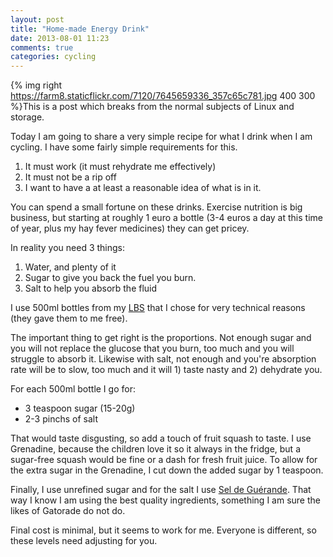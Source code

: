 ```yaml
---
layout: post
title: "Home-made Energy Drink"
date: 2013-08-01 11:23
comments: true
categories: cycling
---
```

{% img right https://farm8.staticflickr.com/7120/7645659336_357c65c781.jpg 400 300 %}This is a post which breaks from the normal subjects of Linux and storage.

Today I am going to share a very simple recipe for what I drink when I am cycling. I have some fairly simple requirements for this.
<!-- more -->
1. It must work (it must rehydrate me effectively)
1. It must not be a rip off
1. I want to have a at least a reasonable idea of what is in it.

You can spend a small fortune on these drinks. Exercise nutrition is big business, but starting at roughly 1 euro a bottle (3-4 euros a day at this time of year, plus my hay fever medicines) they can get pricey.

In reality you need 3 things:

1. Water, and plenty of it
1. Sugar to give you back the fuel you burn.
1. Salt to help you absorb the fluid

I use  500ml bottles from my [LBS](https://www.laboutiqueducycle.fr/) that I chose for very technical reasons (they gave them to me free).

The important thing to get right is the proportions. Not enough sugar and you will not replace the glucose that you burn, too much and you will struggle to absorb it. Likewise with salt, not enough and you're absorption rate will be to slow, too much and it will 1) taste nasty and 2) dehydrate you.

For each 500ml bottle I go for:

* 3 teaspoon sugar (15-20g)
* 2-3  pinchs of salt

That would taste disgusting, so add a touch of fruit squash to taste. I use Grenadine, because the children love it so it always in the fridge, but a sugar-free squash would be fine or a dash for fresh fruit juice. To allow for the extra sugar in the Grenadine, I cut down the added sugar by 1 teaspoon.

Finally, I use unrefined sugar and for the salt I use [Sel de Guérande](https://en.wikipedia.org/wiki/Gu%C3%A9rande#Salt_marshes). That way I know I am using the best quality ingredients, something I am sure the likes of Gatorade do not do.

Final cost is minimal, but it seems to work for me. Everyone is different, so these levels need adjusting for you.

